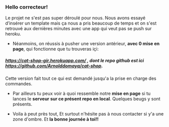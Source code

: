 
### Hello correcteur!

Le projet ne s'est pas super déroulé pour nous. Nous avons essayé d’insérer un template mais ça nous a pris beaucoup de temps et on s'est retrouvé aux dernières minutes avec une app qui veut pas se push sur heroku.

* Néanmoins, on réussis à pusher une version antérieur, **avec 0 mise en page**, qui fonctionne que tu trouveras içi:
##### https://cat-shop-gir.herokuapp.com/ ,  dont le repo github est ici https://github.com/Arnolddomaya/cat-shop.
Cette version fait tout ce qui est demandé jusqu'a la prise en charge des commandes.

* Par ailleurs tu peux voir à quoi ressemble notre **mise en page** si tu lances le **serveur sur ce présent repo en local**. Quelques beugs y sont présents.

* Voila à peut près tout, Et surtout n'hésite pas à nous contacter si y'a une zone d'ombre. Et **la bonne journée à toi!!**
